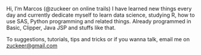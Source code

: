 Hi, I’m Marcos (@zuckeer on online trails)
I have learned new things every day and currently dedicate myself to learn data science, studying R, how to use SAS, Python programming and related things.
Already programmed in Basic, Clipper, Java JSP and stuffs like that.

To suggestions, tutorials, tips and tricks or if you wanna talk, email me on zuckeer@gmail.com

<!---
zuckeer/zuckeer is a ✨ special ✨ repository because its `README.md` (this file) appears on your GitHub profile.
You can click the Preview link to take a look at your changes.
--->
